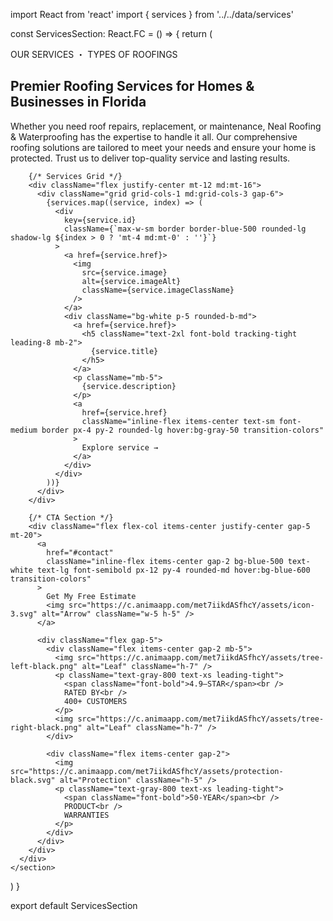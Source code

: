 import React from 'react'
import { services } from '../../data/services'

const ServicesSection: React.FC = () => {
  return (
    <section className="bg-violet-100 py-24 md:pb-32">
      <div className="max-w-screen-xl mx-auto px-6 md:px-8">
        <div className="text-center">
          <p className="text-xs text-gray-900 border border-gray-500 rounded-xl p-2 w-fit mx-auto mb-5">
            <span className="text-gray-800">OUR SERVICES</span> ・ TYPES OF ROOFINGS
          </p>
          <h2 className="text-3xl md:text-4xl font-bold leading-tight mt-1">
            Premier Roofing Services for Homes & Businesses in Florida
          </h2>
          <p className="text-lg text-gray-900 leading-7 max-w-4xl mt-5 mx-auto">
            Whether you need roof repairs, replacement, or maintenance, Neal
            Roofing & Waterproofing has the expertise to handle it all. Our
            comprehensive roofing solutions are tailored to meet your needs and
            ensure your home is protected. Trust us to deliver top-quality
            service and lasting results.
          </p>
        </div>
        
        {/* Services Grid */}
        <div className="flex justify-center mt-12 md:mt-16">
          <div className="grid grid-cols-1 md:grid-cols-3 gap-6">
            {services.map((service, index) => (
              <div 
                key={service.id} 
                className={`max-w-sm border border-blue-500 rounded-lg shadow-lg ${index > 0 ? 'mt-4 md:mt-0' : ''}`}
              >
                <a href={service.href}>
                  <img 
                    src={service.image} 
                    alt={service.imageAlt} 
                    className={service.imageClassName}
                  />
                </a>
                <div className="bg-white p-5 rounded-b-md">
                  <a href={service.href}>
                    <h5 className="text-2xl font-bold tracking-tight leading-8 mb-2">
                      {service.title}
                    </h5>
                  </a>
                  <p className="mb-5">
                    {service.description}
                  </p>
                  <a 
                    href={service.href} 
                    className="inline-flex items-center text-sm font-medium border px-4 py-2 rounded-lg hover:bg-gray-50 transition-colors"
                  >
                    Explore service →
                  </a>
                </div>
              </div>
            ))}
          </div>
        </div>
        
        {/* CTA Section */}
        <div className="flex flex-col items-center justify-center gap-5 mt-20">
          <a 
            href="#contact" 
            className="inline-flex items-center gap-2 bg-blue-500 text-white text-lg font-semibold px-12 py-4 rounded-md hover:bg-blue-600 transition-colors"
          >
            Get My Free Estimate
            <img src="https://c.animaapp.com/met7iikdASfhcY/assets/icon-3.svg" alt="Arrow" className="w-5 h-5" />
          </a>
          
          <div className="flex gap-5">
            <div className="flex items-center gap-2 mb-5">
              <img src="https://c.animaapp.com/met7iikdASfhcY/assets/tree-left-black.png" alt="Leaf" className="h-7" />
              <p className="text-gray-800 text-xs leading-tight">
                <span className="font-bold">4.9—STAR</span><br />
                RATED BY<br />
                400+ CUSTOMERS
              </p>
              <img src="https://c.animaapp.com/met7iikdASfhcY/assets/tree-right-black.png" alt="Leaf" className="h-7" />
            </div>
            
            <div className="flex items-center gap-2">
              <img src="https://c.animaapp.com/met7iikdASfhcY/assets/protection-black.svg" alt="Protection" className="h-5" />
              <p className="text-gray-800 text-xs leading-tight">
                <span className="font-bold">50-YEAR</span><br />
                PRODUCT<br />
                WARRANTIES
              </p>
            </div>
          </div>
        </div>
      </div>
    </section>
  )
}

export default ServicesSection

